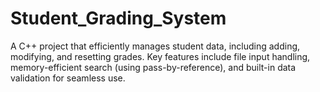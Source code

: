 # Student_Grading_System
A C++ project that efficiently manages student data, including adding, modifying, and resetting grades. Key features include file input handling, memory-efficient search (using pass-by-reference), and built-in data validation for seamless use.
